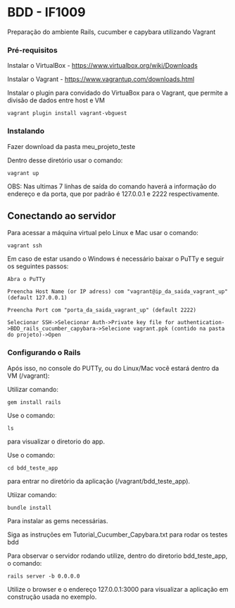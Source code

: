 # BDD - IF1009

Preparação do ambiente Rails, cucumber e capybara utilizando Vagrant

### Pré-requisitos

Instalar o VirtualBox - https://www.virtualbox.org/wiki/Downloads

Instalar o Vagrant - https://www.vagrantup.com/downloads.html

Instalar o plugin para convidado do VirtuaBox para o Vagrant, que permite a divisão de dados entre host e VM

```
vagrant plugin install vagrant-vbguest
```

### Instalando

Fazer download da pasta meu_projeto_teste

Dentro desse diretório usar o comando:    
```
vagrant up
```
OBS: Nas ultimas 7 linhas de saída do comando haverá a informação do endereço e da porta, que por padrão é 127.0.0.1 e 2222 respectivamente. 

## Conectando ao servidor

Para acessar a máquina virtual pelo Linux e Mac usar o comando:
```
vagrant ssh
```
Em caso de estar usando o Windows é necessário baixar o PuTTy e seguir os seguintes passos:
```
Abra o PuTTy

Preencha Host Name (or IP adress) com "vagrant@ip_da_saida_vagrant_up" (default 127.0.0.1)

Preencha Port com "porta_da_saida_vagrant_up" (default 2222)

Selecionar SSH->Selecionar Auth->Private key file for authentication->BDD_rails_cucumber_capybara->Selecione vagrant.ppk (contido na pasta do projeto)->Open  
```

### Configurando o Rails

Após isso, no console do PUTTy, ou do Linux/Mac você estará dentro da VM (/vagrant):

Utilizar comando:
```
gem install rails
```

Use o comando:
```
ls 
```
para visualizar o diretorio do app.

Use o comando:
```
cd bdd_teste_app 
```
para entrar no diretório da aplicação (/vagrant/bdd_teste_app).

Utiizar comando:
```
bundle install
```
Para instalar as gems necessárias.

Siga as instruções em Tutorial_Cucumber_Capybara.txt para rodar os testes bdd

Para observar o servidor rodando utilize, dentro do diretorio bdd_teste_app, o comando:
```
rails server -b 0.0.0.0 
```
Utilize o browser e o endereço 127.0.0.1:3000 para visualizar a aplicação em construção usada no exemplo.


